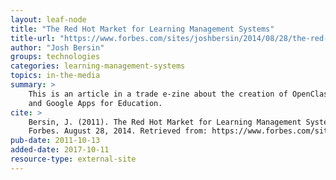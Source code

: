 ```yaml
---
layout: leaf-node
title: "The Red Hot Market for Learning Management Systems"
title-url: "https://www.forbes.com/sites/joshbersin/2014/08/28/the-red-hot-market-for-learning-technology-platforms/#308368b747bb"
author: "Josh Bersin"
groups: technologies
categories: learning-management-systems
topics: in-the-media
summary: >
    This is an article in a trade e-zine about the creation of OpenClass, a free LMS,
    and Google Apps for Education.
cite: >
    Bersin, J. (2011). The Red Hot Market for Learning Management Systems.
    Forbes. August 28, 2014. Retrieved from: https://www.forbes.com/sites/joshbersin/2014/08/28/the-red-hot-market-for-learning-technology-platforms/#308368b747bb
pub-date: 2011-10-13
added-date: 2017-10-11
resource-type: external-site
---
```

